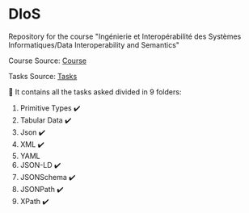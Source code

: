 # DIoS

Repository for the course "Ingénierie et Interopérabilité des Systèmes Informatiques/Data Interoperability and Semantics"

Course Source: [Course](https://ci.mines-stetienne.fr/i2si/interop/)

Tasks Source: [Tasks](https://ci.mines-stetienne.fr/i2si/interop/evaluation.md)

:open_file_folder: It contains all the tasks asked divided in 9 folders:

1. Primitive Types :heavy_check_mark:
2. Tabular Data :heavy_check_mark:
3. Json :heavy_check_mark:
4. XML :heavy_check_mark:
5. YAML
6. JSON-LD :heavy_check_mark:
7. JSONSchema :heavy_check_mark:
8. JSONPath :heavy_check_mark:
9. XPath :heavy_check_mark:
